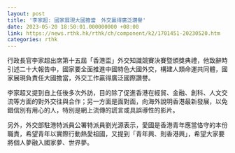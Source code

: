 ```yaml
---
layout: post
title: '李家超: 國家展現大國擔當　外交贏得廣泛讚譽'
date: 2023-05-20 18:50:01.000000000 +08:00
link: https://news.rthk.hk/rthk/ch/component/k2/1701451-20230520.htm
categories: rthk
---
```


行政長官李家超出席第十五屆「香港盃」外交知識競賽決賽暨頒獎典禮，他致辭時引述二十大報告中，國家要全面推進中國特色大國外交，構建人類命運共同體，國家展現負責任大國擔當，外交工作贏得廣泛國際讚譽。

李家超又提到自上任後多次外訪，目的除了促進香港在經貿、金融、創科、人文交流等方面的對外交往與合作；另一方面是面對面，向海外說明香港最新發展，以免錯信別有用心的人，特別是網上流傳的謊言或具誤導性的影片。

另外，外交部駐港特派員公署特派員劉光源表示，愛國是香港青年應當恪守的本份職責，希望青年以實際行動熱愛祖國，又提到「青年興、則香港興」，希望大家要將個人夢融入國家夢、世界夢。

